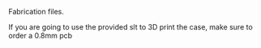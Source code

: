 Fabrication files.

If you are going to use the provided slt to 3D print the case, make sure to order a 0.8mm pcb
